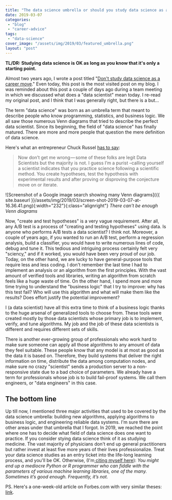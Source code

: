 ```yaml
---
title: "The data science umbrella or should you study data science as a career move (the 2019 edition)?"
date: 2019-03-07
categories: 
 - "blog"
 - "career-advice"
tags: 
 - "data-science"
cover_image: "/assets/img/2019/03/featured_umbrella.png"
layout: "post"
---
```


**TL/DR: Studying data science is OK as long as you know that it's only a starting point.**

Almost two years ago, I wrote a post titled "[Don't study data science as a career move](https://gorelik.net/2017/05/29/dont-study-data-science/)." Even today, this post is the most visited post on my blog. I was reminded about this post a couple of days ago during a team meeting in which we discussed what does a "data scientist" mean today. I re-read my original post, and I think that I was generally right, but there is a but…

The term "data science" was born as an umbrella term that meant to describe people who know programming, statistics, and business logic. We all saw those numerous Venn diagrams that tried to describe the perfect data scientist. Since its beginning, the field of "data science" has finally matured. There are more and more people that question the mere definition of data science. 

Here's what an entrepreneur Chuck Russel [has to say](https://medium.com/@chuckrussell/you-re-not-a-data-scientist-f2a75e5abd55):

> Now don’t get me wrong — some of these folks are legit Data Scientists but the majority is not. I guess I’m a purist –calling yourself a scientist indicates that you practice science following a scientific method. You create hypotheses, test the hypothesis with experimental results and after proving or disproving the conjecture move on or iterate.


![Screenshot of a Google image search showing many Venn diagrams]({{ site.baseurl }}/assets/img/2019/03/screen-shot-2019-03-07-at-16.36.41.png){:width="232"}{:class="alignright"}
*There can't be enough Venn diagrams*

Now, "create and test hypotheses" is a very vague requirement. After all, any A/B test is a process of "creating and testing hypotheses" using data. Is anyone who performs A/B tests a data scientist? I think not.
 Moreover,  a couple of years ago, if you wanted to run an A/B test, perform a regression analysis, build a classifier, you would have to write numerous lines of code, debug and tune it. This tedious and intriguing process certainly felt very "sciency," and if it worked, you would have been very proud of our job. Today, on the other hand, we are lucky to have general-purpose tools that require less and less coding. I don't remember the last time I had to implement an analysis or an algorithm from the first principles. With the vast amount of verified tools and libraries, writing an algorithm from scratch feels like a huge waste of time.
 On the other hand, I spend more and more time trying to understand the "business logic" that I try to improve: why has this test fail? Who will use this algorithm and what will make them like the results? Does effort justify the potential improvement?


I (a data scientist) have all this extra time to think of a business logic thanks to the huge arsenal of generalized tools to choose from. These tools were created mostly by those data scientists whose primary job is to implement, verify, and tune algorithms. My job and the job of these data scientists is different and requires different sets of skills.

There is another ever-growing group of professionals who work hard to make sure someone can apply all those algorithms to any amount of data they feel suitable. These people know that any model is at most as good as the data it is based on. Therefore, they build systems that deliver the right information on time, distribute the data among computation nodes, and make sure no crazy "scientist" sends a production server to a non-responsive state due to a bad choice of parameters. We already have a term for professionals whose job is to build fail-proof systems. We call them engineers, or "data engineers" in this case. 

## The bottom line

Up till now, I mentioned three major activities that used to be covered by the data science umbrella: building new algorithms, applying algorithms to business logic, and engineering reliable data systems. I'm sure there are other areas under that umbrella that I forgot. In 2019, we reached the point where one has to decide what field of data science does one want to practice. If you consider stying data science think of it as studying medicine. The vast majority of physicians don't end up general practitioners but rather invest at least five more years of their lives professionalize. Treat your data science studies as an entry ticket into the life-long learning process, and you'll be OK. Otherwise, (I'm[ citing myself here](https://gorelik.net/2017/05/29/dont-study-data-science/)): *You might end up a mediocre Python or R programmer who can fiddle with the parameters of various machine learning libraries, one of the many. Sometimes it’s good enough. Frequently, it’s not.*

PS. Here's a one-week-old article on Forbes.com with very similar theses: [link](https://www.forbes.com/sites/forbestechcouncil/2019/03/01/radical-change-is-coming-to-data-science-jobs/).
